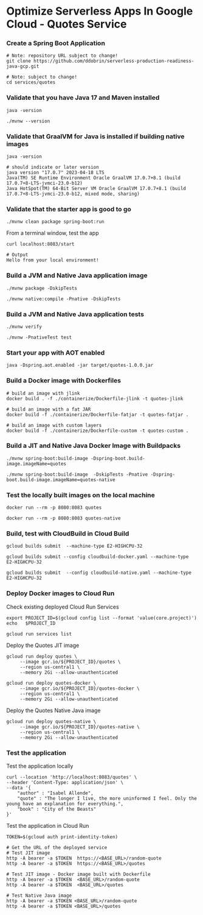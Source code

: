# Optimize Serverless Apps In Google Cloud - Quotes Service

### Create a Spring Boot Application

```
# Note: repository URL subject to change!
git clone https://github.com/ddobrin/serverless-production-readiness-java-gcp.git

# Note: subject to change!
cd services/quotes
```

### Validate that you have Java 17 and Maven installed
```shell
java -version

./mvnw --version
```

### Validate that GraalVM for Java is installed if building native images
```shell
java -version

# should indicate or later version
java version "17.0.7" 2023-04-18 LTS
Java(TM) SE Runtime Environment Oracle GraalVM 17.0.7+8.1 (build 17.0.7+8-LTS-jvmci-23.0-b12)
Java HotSpot(TM) 64-Bit Server VM Oracle GraalVM 17.0.7+8.1 (build 17.0.7+8-LTS-jvmci-23.0-b12, mixed mode, sharing)
```

### Validate that the starter app is good to go
```
./mvnw clean package spring-boot:run
```

From a terminal window, test the app
```
curl localhost:8083/start

# Output
Hello from your local environment!
```

### Build a JVM and Native Java application image
```
./mvnw package -DskipTests 

./mvnw native:compile -Pnative -DskipTests
```

### Build a JVM and Native Java application tests
```
./mvnw verify

./mvnw -PnativeTest test
```

### Start your app with AOT enabled
```shell
java -Dspring.aot.enabled -jar target/quotes-1.0.0.jar
```
### Build a Docker image with Dockerfiles
```shell
# build an image with jlink
docker build . -f ./containerize/Dockerfile-jlink -t quotes-jlink

# build an image with a fat JAR
docker build -f ./containerize/Dockerfile-fatjar -t quotes-fatjar .

# build an image with custom layers
docker build -f ./containerize/Dockerfile-custom -t quotes-custom .
```
### Build a JIT and Native Java Docker Image with Buildpacks
```
./mvnw spring-boot:build-image -Dspring-boot.build-image.imageName=quotes

./mvnw spring-boot:build-image  -DskipTests -Pnative -Dspring-boot.build-image.imageName=quotes-native
```

### Test the locally built images on the local machine
```shell
docker run --rm -p 8080:8083 quotes

docker run --rm -p 8080:8083 quotes-native
```

### Build, test with CloudBuild in Cloud Build
```shell
gcloud builds submit  --machine-type E2-HIGHCPU-32

gcloud builds submit --config cloudbuild-docker.yaml --machine-type E2-HIGHCPU-32

gcloud builds submit  --config cloudbuild-native.yaml --machine-type E2-HIGHCPU-32 
```

### Deploy Docker images to Cloud Run

Check existing deployed Cloud Run Services
```shell
export PROJECT_ID=$(gcloud config list --format 'value(core.project)')
echo   $PROJECT_ID

gcloud run services list
```

Deploy the Quotes JIT image
```shell
gcloud run deploy quotes \
     --image gcr.io/${PROJECT_ID}/quotes \
     --region us-central1 \
     --memory 2Gi --allow-unauthenticated
     
gcloud run deploy quotes-docker \
     --image gcr.io/${PROJECT_ID}/quotes-docker \
     --region us-central1 \
     --memory 2Gi --allow-unauthenticated     
```

Deploy the Quotes Native Java image
```shell
gcloud run deploy quotes-native \
     --image gcr.io/${PROJECT_ID}/quotes-native \
     --region us-central1 \
     --memory 2Gi --allow-unauthenticated
```

### Test the application

Test the application locally
```shell
curl --location 'http://localhost:8083/quotes' \
--header 'Content-Type: application/json' \
--data '{
    "author" : "Isabel Allende",
    "quote" : "The longer I live, the more uninformed I feel. Only the young have an explanation for everything.",
    "book" : "City of the Beasts"
}'
```

Test the application in Cloud Run
```shell
TOKEN=$(gcloud auth print-identity-token)

# Get the URL of the deployed service
# Test JIT image
http -A bearer -a $TOKEN  https://<BASE_URL>/random-quote
http -A bearer -a $TOKEN  https://<BASE_URL>/quotes

# Test JIT image - Docker image built with Dockerfile
http -A bearer -a $TOKEN  <BASE_URL>/random-quote
http -A bearer -a $TOKEN  <BASE_URL>/quotes

# Test Native Java image
http -A bearer -a $TOKEN <BASE_URL>/random-quote
http -A bearer -a $TOKEN <BASE_URL>/quotes
```